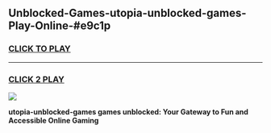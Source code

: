 
## Unblocked-Games-utopia-unblocked-games-Play-Online-#e9c1p
<h3>
<a href="https://premium.freeplayer.one?title=utopia-unblocked-games&ref=24F">CLICK TO PLAY</a></h3>
<hr>

<h3>
<a href="https://premium.freeplayer.one?title=utopia-unblocked-games&ref=24F">CLICK 2 PLAY</a>
  
</h3>

<a href="https://premium.freeplayer.one?title=utopia-unblocked-games&ref=24F/"><img src="https://clearcache.store/games.png"></a>


**utopia-unblocked-games games unblocked: Your Gateway to Fun and Accessible Online Gaming**

